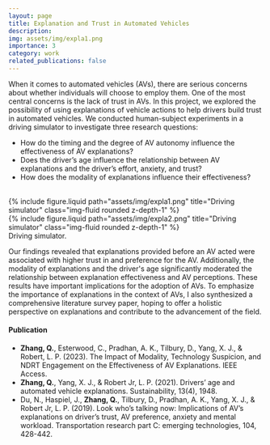 ```yaml
---
layout: page
title: Explanation and Trust in Automated Vehicles
description:
img: assets/img/expla1.png
importance: 3
category: work
related_publications: false
---
```


When it comes to automated vehicles (AVs), there are serious concerns about whether individuals will choose to employ them. One of the most central concerns is the lack of trust in AVs. In this project, we explored the possibility of using explanations of vehicle actions to help drivers build trust in automated vehicles. We conducted human-subject experiments in a driving simulator to investigate three research questions:
- How do the timing and the degree of AV autonomy influence the effectiveness of AV explanations?
- Does the driver’s age influence the relationship between AV explanations and the driver’s effort, anxiety, and trust?
- How does the modality of explanations influence their effectiveness?
<br />

<div class="row justify-content-sm-center">
    <div class="col-sm-6 mt-3 mt-md-0">
        {% include figure.liquid path="assets/img/expla1.png" title="Driving simulator" class="img-fluid rounded z-depth-1" %}
    </div>
    <div class="col-sm-6 mt-5 mt-md-0">
        {% include figure.liquid path="assets/img/expla2.png" title="Driving simulator" class="img-fluid rounded z-depth-1" %}
    </div>
</div>
<div class="caption">
    Driving simulator.
</div>

Our findings revealed that explanations provided before an AV acted were associated with higher trust in and preference for the AV. Additionally, the modality of explanations and the driver's age significantly moderated the relationship between explanation effectiveness and AV perceptions. These results have important implications for the adoption of AVs. To emphasize the importance of explanations in the context of AVs, I also synthesized a comprehensive literature survey paper, hoping to offer a holistic perspective on explanations and contribute to the advancement of the field. 

#### Publication 
- **Zhang, Q.**, Esterwood, C., Pradhan, A. K., Tilbury, D., Yang, X. J., & Robert, L. P. (2023). The Impact of Modality, Technology Suspicion, and NDRT Engagement on the Effectiveness of AV Explanations. IEEE Access.
- **Zhang, Q.**, Yang, X. J., & Robert Jr, L. P. (2021). Drivers’ age and automated vehicle explanations. Sustainability, 13(4), 1948.
- Du, N., Haspiel, J., **Zhang, Q.**, Tilbury, D., Pradhan, A. K., Yang, X. J., & Robert Jr, L. P. (2019). Look who’s talking now: Implications of AV’s explanations on driver’s trust, AV preference, anxiety and mental workload. Transportation research part C: emerging technologies, 104, 428-442. 

